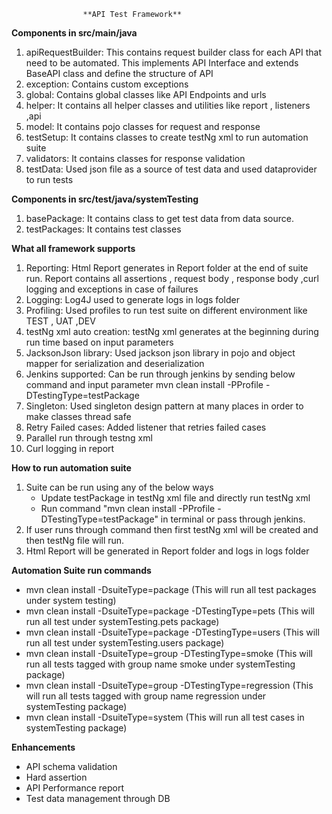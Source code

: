                     **API Test Framework**

**Components in src/main/java**
1) apiRequestBuilder: This contains request builder class for each API that need to be automated. This implements API Interface and extends BaseAPI class and define the structure of API
2) exception: Contains custom exceptions
3) global: Contains global classes like API Endpoints and urls
4) helper: It contains all helper classes and utilities like report , listeners ,api
5) model: It contains pojo classes for request and response
6) testSetup: It contains classes to create testNg xml to run automation suite
7) validators: It contains classes for response validation
8) testData: Used json file as a source of test data and used dataprovider to run tests

**Components in src/test/java/systemTesting**
1) basePackage: It contains class to get test data from data source.
2) testPackages: It contains test classes

**What all framework supports**
1) Reporting: Html Report generates in Report folder at the end of suite run. Report contains all assertions , request body , response body ,curl logging and exceptions in case of failures
2) Logging: Log4J used to generate logs in logs folder
3) Profiling: Used profiles to run test suite on different environment like TEST , UAT ,DEV
4) testNg xml auto creation: testNg xml generates at the beginning during run time based on input parameters
5) JacksonJson library: Used jackson json library in pojo and object mapper for serialization and deserialization
6) Jenkins supported: Can be run through jenkins by sending below command and input parameter  mvn clean install -PProfile -DTestingType=testPackage
7) Singleton: Used singleton design pattern at many places in order to make classes thread safe
8) Retry Failed cases: Added listener that retries failed cases
9) Parallel run through testng xml
10) Curl logging in report


**How to run automation suite**
1) Suite can be run using any of the below ways
    - Update testPackage in testNg xml file and directly run testNg xml
    - Run command  "mvn clean install -PProfile -DTestingType=testPackage" in terminal or pass through jenkins.
2) If user runs through command then first testNg xml will be created and then testNg file will run.
3) Html Report will be generated in Report folder and logs in logs folder



**Automation Suite run commands**
- mvn clean install -DsuiteType=package  (This will run all test packages under system testing)
- mvn clean install -DsuiteType=package -DTestingType=pets  (This will run all test under systemTesting.pets package)
- mvn clean install -DsuiteType=package -DTestingType=users  (This will run all test under systemTesting.users package)
- mvn clean install -DsuiteType=group -DTestingType=smoke  (This will run all tests tagged with group name smoke under systemTesting package)
- mvn clean install -DsuiteType=group -DTestingType=regression  (This will run all tests tagged with group name regression under systemTesting package)
- mvn clean install -DsuiteType=system  (This will run all test cases in systemTesting package)


**Enhancements**
- API schema validation
- Hard assertion
- API Performance report
- Test data management through DB
